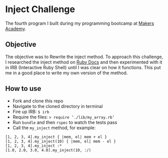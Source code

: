 Inject Challenge
================

The fourth program I built during my programming bootcamp at [Makers Academy](http://www.makersacademy.com/). 

Objective
----------

The objective was to Rewrite the inject method. To approach this challenge, I researched the inject method on [Ruby Docs](http://ruby-doc.org/core-2.2.2/Enumerable.html#method-i-inject) and then experimented with it in IRB (Interactive Ruby Shell) until I was clear on how it functions. This put me in a good place to write my own version of the method.

How to use
--------------

* Fork and clone this repo
* Navigate to the cloned directory in terminal
* Fire up IRB: `$ irb`
* Require the files: `> require ‘./lib/my_array.rb’`
* Run `bundle` and then `rspec` to watch the tests pass
* Call the `my_inject` method, for example:

```
[1, 2, 3, 4].my_inject { |mem, el| mem + el }
[1, 2, 3, 4].my_inject(10) { |mem, el| mem - el }
[1, 2, 3, 4].my_inject :*
[1.0, 2.0, 3.0, 4.0].my_inject(10, :/)
```